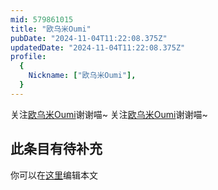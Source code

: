 ```yaml
---
mid: 579861015
title: "欧乌米Oumi"
pubDate: "2024-11-04T11:22:08.375Z"
updatedDate: "2024-11-04T11:22:08.375Z"
profile:
  {
    Nickname: ["欧乌米Oumi"],
  }
---
```


关注[欧乌米Oumi](https://space.bilibili.com/579861015)谢谢喵~ 关注[欧乌米Oumi](https://space.bilibili.com/579861015)谢谢喵~

## 此条目有待补充
你可以在[这里](https://github.com/Yuhanawa/VTuber.ICU-Content/edit/master/v/欧乌米Oumi/index.md)编辑本文
